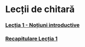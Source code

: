 # Lecții de chitară

### [Lecția 1 - Noțiuni introductive](https://github.com/Voluntari-Noi/guitar-lessons/tree/master/01)
### [Recapitulare Lecția 1](https://github.com/Voluntari-Noi/guitar-lessons/tree/master/01/recapitulare)
